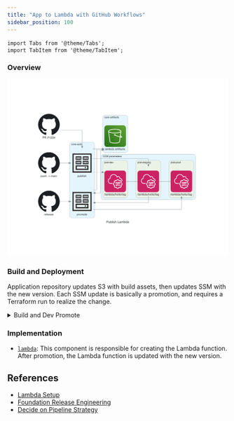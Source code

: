 ```yaml
---
title: "App to Lambda with GitHub Workflows"
sidebar_position: 100
---
```


```mdx-code-block
import Tabs from '@theme/Tabs';
import TabItem from '@theme/TabItem';
```

### Overview

![Lambda Deployment Lifecycle](https://github.com/cloudposse/example-app-on-lambda-with-gha/blob/main/publish_lambda.png?raw=true)

### Build and Deployment

Application repository updates S3 with build assets, then updates SSM with the new version.
Each SSM update is basically a promotion, and requires a Terraform run to realize the change.

<details>
<summary>Build and Dev Promote</summary>

<Tabs>

<TabItem value="feature" label="Build and Dev">

```yaml
# .github/workflows/reusable-publish-lambda-zip.yaml
name: Publish Lambda Function
on:
  workflow_call:
    inputs:
      function-name:
        required: true
        type: string
      source-folder:
        required: true
        type: string
      artifacts-bucket-and-prefix:
        required: true
        type: string
      aws-region:
        required: true
        type: string
    secrets:
      cicd-role-arn:
        required: true

permissions:
  id-token: write
  contents: read

jobs:
  publish:
    runs-on: self-hosted
    steps:
    - name: Configure AWS credentials
      uses: aws-actions/configure-aws-credentials@v4
      with:
        role-to-assume: ${{ inputs.cicd-role-arn }}
        aws-region: ${{ inputs.aws-region }}
    - name: Checkout
      uses: actions/checkout@v4
    - name: Package Lambda
      run: |
        cd ${{ inputs.source-folder }} && zip ${{ github.sha }}.zip *
    - name: Push Lambda
      run: |
        aws s3 cp ${{ inputs.source-folder }}/${{ github.sha }}.zip s3://${{ inputs.artifacts-bucket-and-prefix }}/${{ inputs.function-name }}/ --sse
    - name: Write tag to SSM
      run: |
        aws ssm put-parameter --name /lambda/${{ inputs.function-name}}/tag --type String --value ${{ github.sha }} --overwrite
```

</TabItem>

<TabItem value="promote" label="Promote Release">

```yaml
# .github/workflows/reusable-promote-lambda-zip.yaml
name: Publish Lambda Function
on:
  workflow_call:
    inputs:
      function-name:
        required: true
        type: string
      artifacts-bucket-and-prefix:
        required: true
        type: string
      aws-region:
        required: true
        type: string
    secrets:
      cicd-role-arn:
        required: true
      staging-role-arn:
        required: true
      prod-role-arn:
        required: true

permissions:
  id-token: write
  contents: read

jobs:
  publish:
    runs-on: self-hosted
    steps:
    - name: Configure AWS credentials for 'cicd' role
      uses: aws-actions/configure-aws-credentials@v4
      with:
        role-to-assume: ${{ inputs.cicd-role-arn }}
        aws-region: ${{ inputs.aws-region }}
    - name: Configure AWS credentials for source stage
      uses: aws-actions/configure-aws-credentials@v4
      with:
        aws-access-key-id: ${{ env.AWS_ACCESS_KEY_ID }}
        aws-secret-access-key: ${{ env.AWS_SECRET_ACCESS_KEY }}
        aws-session-token: ${{ env.AWS_SESSION_TOKEN }}
        role-duration-seconds: 3000
        role-skip-session-tagging: true
        role-to-assume: ${{ inputs.staging-role-arn }}
        aws-region: ${{ inputs.aws-region }}
    - name: Checkout
      uses: actions/checkout@v4
    - name: Get tag from SSM
      id: get-tag-from-ssm
      run: |
        TAG=`aws ssm get-parameter --name /lambda/${{ inputs.function-name }}/tag | jq -r .Parameter.Value`
        echo "::set-output name=tag::$TAG"
    - name: Copy Lambda to local
      run: |
        aws s3 cp s3://${{ inputs.artifacts-bucket-and-prefix }}/${{ inputs.function-name }}/${{ steps.get-tag-from-ssm.outputs.tag }}.zip .
    - name: Configure AWS credentials for 'cicd' role
      uses: aws-actions/configure-aws-credentials@v4
      with:
        role-to-assume: ${{ inputs.cicd-role-arn }}
        aws-region: ${{ inputs.aws-region }}
    - name: Configure AWS credentials for destination stage
      uses: aws-actions/configure-aws-credentials@v4
      with:
        aws-access-key-id: ${{ env.AWS_ACCESS_KEY_ID }}
        aws-secret-access-key: ${{ env.AWS_SECRET_ACCESS_KEY }}
        aws-session-token: ${{ env.AWS_SESSION_TOKEN }}
        role-duration-seconds: 3000
        role-skip-session-tagging: true
        role-to-assume: ${{ inputs.prod-role-arn }}
        aws-region: ${{ inputs.aws-region }}
    - name: Copy Lambda to destination bucket
      run: |
        aws s3 cp ${{ steps.get-tag-from-ssm.outputs.tag }}.zip \
          s3://${{ inputs.artifacts-bucket-and-prefix }}/${{ inputs.function-name }}/ --sse
    - name: Write tag to SSM
      run: |
        aws ssm put-parameter --name /lambda/${{ inputs.function-name}}/tag --type String --value ${{ steps.get-tag-from-ssm.outputs.tag }} --overwrite
```

</TabItem>

<TabItem value="deploy" label="Optional: Deploy with Spacelift">

```yaml
# .github/workflows/reusable-promote-lambda-zip.yaml
name: Deploy Lambda via Spacelift
on:
  workflow_call:
    inputs:
      function-name:
        required: true
        type: string
      stack:
        required: true
        type: string
    secrets:
      spacelift-api-key-id:
        required: true
      spacelift-api-key-secret:
        required: true

jobs:
  deploy:
    runs-on: self-hosted
    container: 123456789012.dkr.ecr.us-east-2.amazonaws.com/acme/infra:latest
    steps:
    - name: Trigger Spacelift Stack Execution
      env:
        SPACELIFT_API_ENDPOINT: https://acme.app.spacelift.io
        SPACELIFT_API_KEY_ID: ${{ secrets.spacelift-api-key-id }}
        SPACELIFT_API_KEY_SECRET: ${{ secrets.spacelift-api-key-secret }}
      run: |
        spacectl stack deploy --id ${{ inputs.stack }}-lambda-${{ inputs.function-name}} --tail
```

</TabItem>
</Tabs>
</details>

### Implementation

- [`lambda`](/components/library/aws/lambda/): This component is responsible for creating the Lambda function.
After promotion, the Lambda function is updated with the new version.

## References
- [Lambda Setup](/reference-architecture/setup/lambda/)
- [Foundation Release Engineering](/reference-architecture/fundamentals/design-decisions/foundational-release-engineering/)
- [Decide on Pipeline Strategy](/reference-architecture/fundamentals/design-decisions/foundational-release-engineering/decide-on-pipeline-strategy/)


